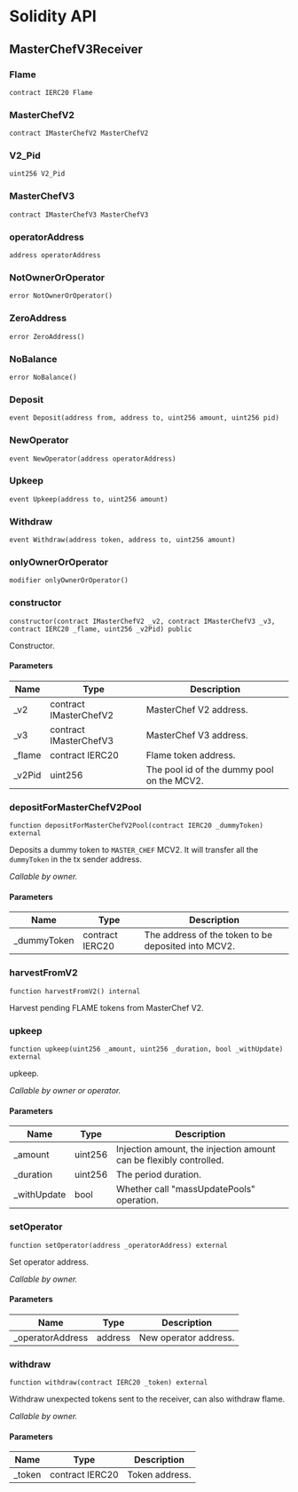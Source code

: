 # Solidity API

## MasterChefV3Receiver

### Flame

```solidity
contract IERC20 Flame
```

### MasterChefV2

```solidity
contract IMasterChefV2 MasterChefV2
```

### V2_Pid

```solidity
uint256 V2_Pid
```

### MasterChefV3

```solidity
contract IMasterChefV3 MasterChefV3
```

### operatorAddress

```solidity
address operatorAddress
```

### NotOwnerOrOperator

```solidity
error NotOwnerOrOperator()
```

### ZeroAddress

```solidity
error ZeroAddress()
```

### NoBalance

```solidity
error NoBalance()
```

### Deposit

```solidity
event Deposit(address from, address to, uint256 amount, uint256 pid)
```

### NewOperator

```solidity
event NewOperator(address operatorAddress)
```

### Upkeep

```solidity
event Upkeep(address to, uint256 amount)
```

### Withdraw

```solidity
event Withdraw(address token, address to, uint256 amount)
```

### onlyOwnerOrOperator

```solidity
modifier onlyOwnerOrOperator()
```

### constructor

```solidity
constructor(contract IMasterChefV2 _v2, contract IMasterChefV3 _v3, contract IERC20 _flame, uint256 _v2Pid) public
```

Constructor.

#### Parameters

| Name | Type | Description |
| ---- | ---- | ----------- |
| _v2 | contract IMasterChefV2 | MasterChef V2 address. |
| _v3 | contract IMasterChefV3 | MasterChef V3 address. |
| _flame | contract IERC20 | Flame token address. |
| _v2Pid | uint256 | The pool id of the dummy pool on the MCV2. |

### depositForMasterChefV2Pool

```solidity
function depositForMasterChefV2Pool(contract IERC20 _dummyToken) external
```

Deposits a dummy token to `MASTER_CHEF` MCV2. It will transfer all the `dummyToken` in the tx sender address.

_Callable by owner._

#### Parameters

| Name | Type | Description |
| ---- | ---- | ----------- |
| _dummyToken | contract IERC20 | The address of the token to be deposited into MCV2. |

### harvestFromV2

```solidity
function harvestFromV2() internal
```

Harvest pending FLAME tokens from MasterChef V2.

### upkeep

```solidity
function upkeep(uint256 _amount, uint256 _duration, bool _withUpdate) external
```

upkeep.

_Callable by owner or operator._

#### Parameters

| Name | Type | Description |
| ---- | ---- | ----------- |
| _amount | uint256 | Injection amount, the injection amount can be flexibly controlled. |
| _duration | uint256 | The period duration. |
| _withUpdate | bool | Whether call "massUpdatePools" operation. |

### setOperator

```solidity
function setOperator(address _operatorAddress) external
```

Set operator address.

_Callable by owner._

#### Parameters

| Name | Type | Description |
| ---- | ---- | ----------- |
| _operatorAddress | address | New operator address. |

### withdraw

```solidity
function withdraw(contract IERC20 _token) external
```

Withdraw unexpected tokens sent to the receiver, can also withdraw flame.

_Callable by owner._

#### Parameters

| Name | Type | Description |
| ---- | ---- | ----------- |
| _token | contract IERC20 | Token address. |

